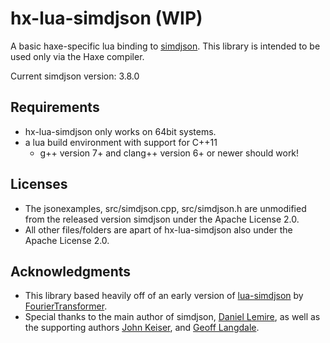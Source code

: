# hx-lua-simdjson (WIP)

A basic haxe-specific lua binding to [simdjson](https://simdjson.org). This
library is intended to be used only via the Haxe compiler.

Current simdjson version: 3.8.0

## Requirements
 * hx-lua-simdjson only works on 64bit systems.
 * a lua build environment with support for C++11
   * g++ version 7+ and clang++ version 6+ or newer should work!


## Licenses
 * The jsonexamples, src/simdjson.cpp, src/simdjson.h are unmodified from the released version simdjson under the Apache License 2.0.
 * All other files/folders are apart of hx-lua-simdjson also under the Apache License 2.0.

## Acknowledgments
 * This library based heavily off of an early version of [lua-simdjson](https://github.com/FourierTransformer/lua-simdjson) by [FourierTransformer](https://github.com/FourierTransformer).
 * Special thanks to the main author of simdjson, [Daniel Lemire](https://github.com/lemire), as well as the supporting authors [John Keiser](https://github.com/jkeiser), and [Geoff Langdale](https://github.com/geofflangdale).
